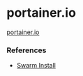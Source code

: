 # portainer.io
[portainer.io](https://www.portainer.io/)

### References
* [Swarm Install](https://documentation.portainer.io/v2.0/deploy/ceinstallswarm/)